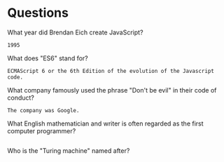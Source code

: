 # Questions

What year did Brendan Eich create JavaScript?

```
1995
```

What does "ES6" stand for?

```
ECMAScript 6 or the 6th Edition of the evolution of the Javascript code.

```

What company famously used the phrase "Don't be evil" in their code of conduct?

```
The company was Google.
```

What English mathematician and writer is often regarded as the first computer programmer?

```
```

Who is the "Turing machine" named after?

```
```
